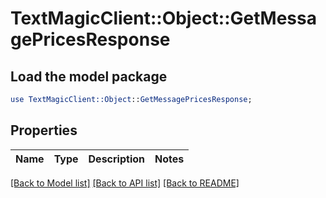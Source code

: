 # TextMagicClient::Object::GetMessagePricesResponse

## Load the model package
```perl
use TextMagicClient::Object::GetMessagePricesResponse;
```

## Properties
Name | Type | Description | Notes
------------ | ------------- | ------------- | -------------

[[Back to Model list]](../README.md#documentation-for-models) [[Back to API list]](../README.md#documentation-for-api-endpoints) [[Back to README]](../README.md)


